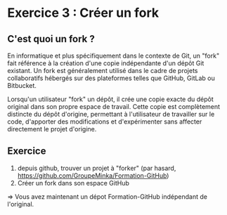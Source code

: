 # Exercice 3 : Créer un fork

## C'est quoi un fork ?
En informatique et plus spécifiquement dans le contexte de Git, un "fork" fait référence à la création d'une copie indépendante d'un dépôt Git existant. Un fork est généralement utilisé dans le cadre de projets collaboratifs hébergés sur des plateformes telles que GitHub, GitLab ou Bitbucket.

Lorsqu'un utilisateur "fork" un dépôt, il crée une copie exacte du dépôt original dans son propre espace de travail. Cette copie est complètement distincte du dépôt d'origine, permettant à l'utilisateur de travailler sur le code, d'apporter des modifications et d'expérimenter sans affecter directement le projet d'origine.

## Exercice
1. depuis github, trouver un projet à "forker" (par hasard, https://github.com/GroupeMinka/Formation-GitHub)
2. Créer un fork dans son espace GitHub

=> Vous avez maintenant un dépot Formation-GitHub indépendant de l'original.

